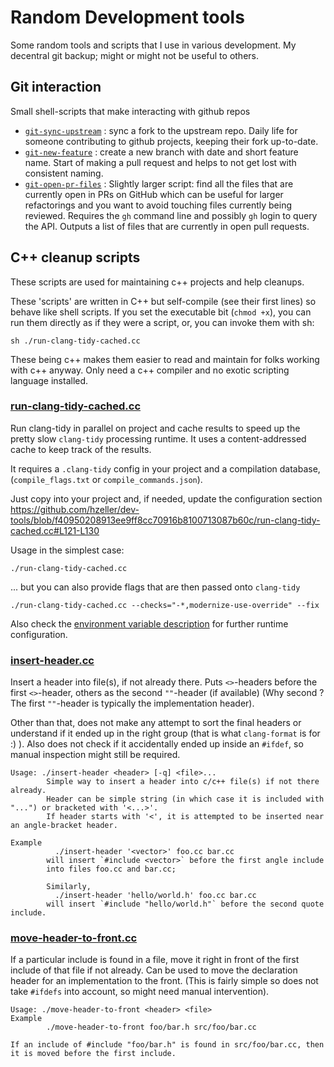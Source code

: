 # Random Development tools

Some random tools and scripts that I use in various development.
My decentral git backup; might or might not be useful to others.

## Git interaction

Small shell-scripts that make interacting with github repos

  * [`git-sync-upstream`](./git-sync-upstream) : sync a fork to the upstream
      repo. Daily life for someone contributing to github projects, keeping
      their fork up-to-date.
  * [`git-new-feature`](./git-new-feature)   : create a new branch with date
      and short feature name.
      Start of making a pull request and helps to not get lost with consistent
      naming.
  * [`git-open-pr-files`](./git-open-pr-files) : Slightly larger script: find
      all the files that are currently open in PRs on
      GitHub which can be useful for larger refactorings and you want to
      avoid touching files currently being reviewed. Requires the `gh` command
      line and possibly `gh` login to query the API.
      Outputs a list of files that are currently in open pull requests.

## C++ cleanup scripts

These scripts are used for maintaining c++ projects and help cleanups.

These 'scripts' are written in C++ but self-compile (see their first lines)
so behave like shell scripts. If you set the executable
bit (`chmod +x`), you can run them directly as if they were a script, or,
you can invoke them with sh:

```
sh ./run-clang-tidy-cached.cc
```

These being c++ makes them easier to read and maintain for folks working with
c++ anyway. Only need a c++ compiler and no exotic scripting language installed.

### [run-clang-tidy-cached.cc](./run-clang-tidy-cached.cc)
Run clang-tidy in parallel on project and cache results to speed up the pretty
slow `clang-tidy` processing runtime. It uses a content-addressed cache to keep
track of the results.

It requires a `.clang-tidy` config in your project and a compilation database,
(`compile_flags.txt` or `compile_commands.json`).

Just copy into your project and, if needed, update the configuration section https://github.com/hzeller/dev-tools/blob/f40950208913ee9ff8cc70916b8100713087b60c/run-clang-tidy-cached.cc#L121-L130

Usage in the simplest case:

```
./run-clang-tidy-cached.cc
```

... but you can also provide flags that are then passed onto `clang-tidy`

```
./run-clang-tidy-cached.cc --checks="-*,modernize-use-override" --fix
```

Also check the [environment variable description](https://github.com/hzeller/dev-tools/blob/f40950208913ee9ff8cc70916b8100713087b60c/run-clang-tidy-cached.cc#L30-L34) for further runtime configuration.

### [insert-header.cc](./insert-header.cc)
Insert a header into file(s), if not already there.  Puts `<>`-headers before
the first `<>`-header, others as the second `""`-header (if available) (Why
second ? The first `""`-header is typically the implementation header).

Other than that, does not make any attempt to sort the final headers or
understand if it ended up in the right group (that is what `clang-format` is
for :) ).
Also does not check if it accidentally ended up inside an `#ifdef`, so manual
inspection might still be required.

```
Usage: ./insert-header <header> [-q] <file>...
        Simple way to insert a header into c/c++ file(s) if not there already.
        Header can be simple string (in which case it is included with "...") or bracketed with '<...>'.
        If header starts with '<', it is attempted to be inserted near an angle-bracket header.

Example
          ./insert-header '<vector>' foo.cc bar.cc
        will insert `#include <vector>` before the first angle include
        into files foo.cc and bar.cc;

        Similarly,
          ./insert-header 'hello/world.h' foo.cc bar.cc
        will insert `#include "hello/world.h"` before the second quote include.
```

### [move-header-to-front.cc](./move-header-to-front.cc)
If a particular include is found in a file, move it right in front of the
first include of that file if not already.
Can be used to move the declaration header for an implementation to the front.
(This is fairly simple so does not take `#ifdefs` into account,
so might need manual intervention).

```
Usage: ./move-header-to-front <header> <file>
Example
        ./move-header-to-front foo/bar.h src/foo/bar.cc

If an include of #include "foo/bar.h" is found in src/foo/bar.cc, then it is moved before the first include.
```
